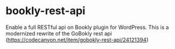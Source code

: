 # bookly-rest-api
Enable a full RESTful api on Bookly plugin for WordPress. This is a modernized rewrite of the GoBokly rest api (https://codecanyon.net/item/gobokly-rest-api/24121394)
